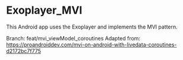 # Exoplayer_MVI
This Android app uses the Exoplayer and implements the MVI pattern.

Branch: feat/mvi_viewModel_coroutines
Adapted from: https://proandroiddev.com/mvi-on-android-with-livedata-coroutines-d2172bc7f775 
